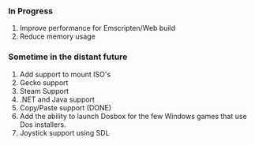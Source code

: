 ### In Progress

1. Improve performance for Emscripten/Web build
2. Reduce memory usage

### Sometime in the distant future

1. Add support to mount ISO's
2. Gecko support
3. Steam Support
4. .NET and Java support
5. Copy/Paste support (DONE)
6. Add the ability to launch Dosbox for the few Windows games that use Dos installers.
7. Joystick support using SDL
